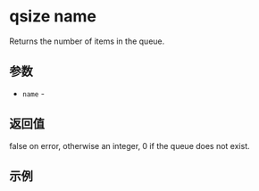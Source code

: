 # qsize name

Returns the number of items in the queue.

## 参数

* `name` - 

## 返回值

false on error, otherwise an integer, 0 if the queue does not exist.

## 示例

